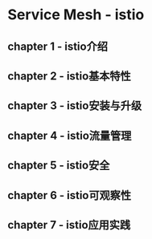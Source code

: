# Service Mesh  - istio

## chapter 1 - istio介绍
## chapter 2 - istio基本特性
## chapter 3 - istio安装与升级
## chapter 4 - istio流量管理
## chapter 5 - istio安全
## chapter 6 - istio可观察性
## chapter 7 - istio应用实践

